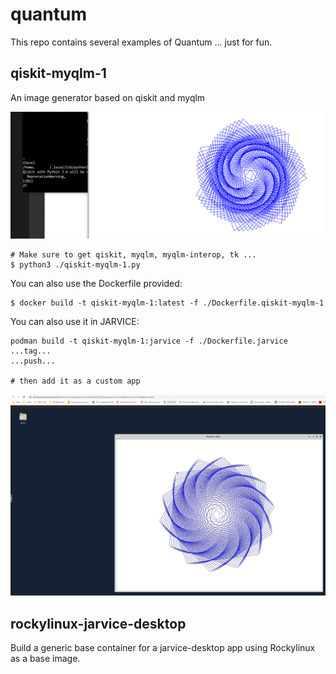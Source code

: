 # quantum

This repo contains several examples of Quantum ... just for fun.

## qiskit-myqlm-1

An image generator based on qiskit and myqlm

![qiskit-myqlm-1](images/qiskit-myqlm-1.png?raw=true "qiskit-myqlm-1")

```
# Make sure to get qiskit, myqlm, myqlm-interop, tk ...
$ python3 ./qiskit-myqlm-1.py

```

You can also use the Dockerfile provided:

```
$ docker build -t qiskit-myqlm-1:latest -f ./Dockerfile.qiskit-myqlm-1
```

You can also use it in JARVICE:

```
podman build -t qiskit-myqlm-1:jarvice -f ./Dockerfile.jarvice
...tag...
...push...

# then add it as a custom app
```

![qiskit-myqlm-1 with JARVICE](images/jarvice.JPG?raw=true "Jarvice")

## rockylinux-jarvice-desktop

Build a generic base container for a jarvice-desktop app using Rockylinux as a base image.
